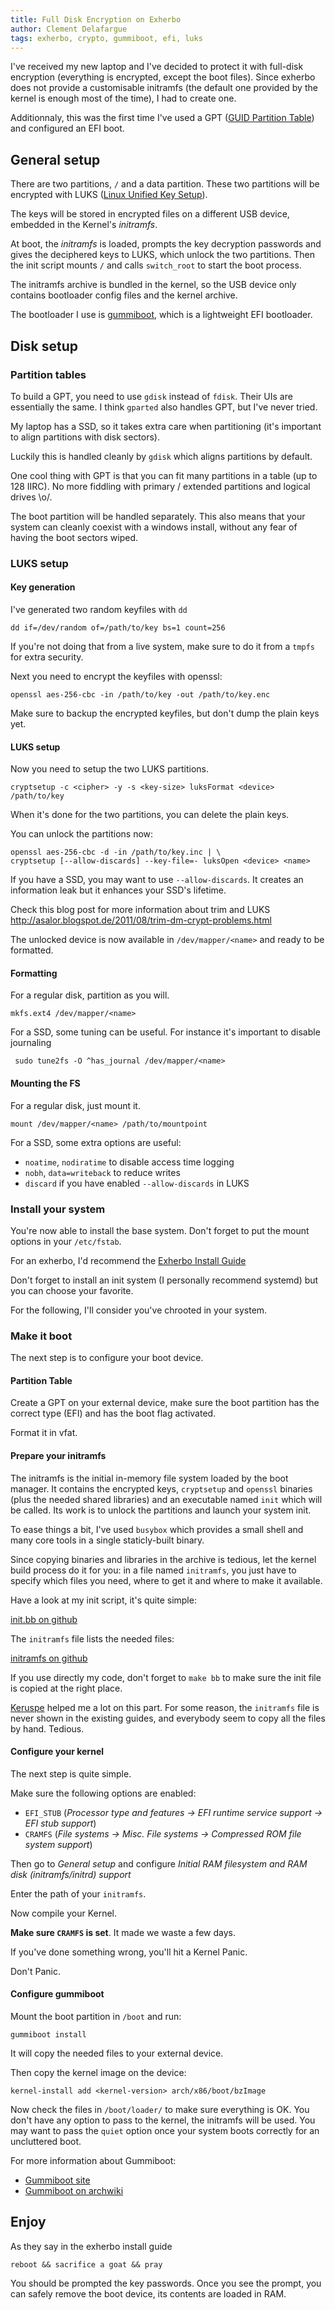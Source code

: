 ```yaml
---
title: Full Disk Encryption on Exherbo
author: Clement Delafargue
tags: exherbo, crypto, gummiboot, efi, luks
---
```


I've received my new laptop and I've decided to protect it with full-disk
encryption (everything is encrypted, except the boot files). Since exherbo
does not provide a customisable initramfs (the default one provided by the
kernel is enough most of the time), I had to create one.

Additionnaly, this was the first time I've used a GPT ([GUID Partition
Table](http://en.wikipedia.org/wiki/GUID_Partition_Table)) and configured an
EFI boot.

## General setup

There are two partitions, `/` and a data partition. These two partitions will
be encrypted with LUKS ([Linux Unified Key Setup](http://en.wikipedia.org/wiki/LUKS)).

The keys will be stored in encrypted files on a different USB device, embedded in the Kernel's *initramfs*.

At boot, the *initramfs* is loaded, prompts the key decryption passwords and
gives the deciphered keys to LUKS, which unlock the two partitions. Then the
init script mounts `/` and calls `switch_root` to start the boot process.

The initramfs archive is bundled in the kernel, so the USB device only
contains bootloader config files and the kernel archive.

The bootloader I use is
[gummiboot](http://freedesktop.org/wiki/Software/gummiboot/), which is a
lightweight EFI bootloader.

## Disk setup


### Partition tables

To build a GPT, you need to use `gdisk` instead of `fdisk`. Their UIs are
essentially the same. I think `gparted` also handles GPT, but I've never
tried.

My laptop has a SSD, so it takes extra care when partitioning (it's important
to align partitions with disk sectors). 

Luckily this is handled cleanly by `gdisk` which aligns partitions by default.

One cool thing with GPT is that you can fit many partitions in a table (up to
128 IIRC). No more fiddling with primary / extended partitions and logical
drives \o/.

The boot partition will be handled separately. This also means that your
system can cleanly coexist with a windows install, without any fear of having
the boot sectors wiped.

### LUKS setup

#### Key generation

I've generated two random keyfiles with `dd`

    dd if=/dev/random of=/path/to/key bs=1 count=256

If you're not doing that from a live system, make sure to do it from a `tmpfs`
for extra security.

Next you need to encrypt the keyfiles with openssl:

    openssl aes-256-cbc -in /path/to/key -out /path/to/key.enc

Make sure to backup the encrypted keyfiles, but don't dump the plain keys yet.

#### LUKS setup

Now you need to setup the two LUKS partitions.

    cryptsetup -c <cipher> -y -s <key-size> luksFormat <device> /path/to/key

When it's done for the two partitions, you can delete the plain keys.

You can unlock the partitions now:

    openssl aes-256-cbc -d -in /path/to/key.inc | \
    cryptsetup [--allow-discards] --key-file=- luksOpen <device> <name>

If you have a SSD, you may want to use `--allow-discards`. It creates an
information leak but it enhances your SSD's lifetime.

Check this blog post for more information about trim and LUKS
<http://asalor.blogspot.de/2011/08/trim-dm-crypt-problems.html>

The unlocked device is now available in `/dev/mapper/<name>` and ready to be
formatted.


#### Formatting

For a regular disk, partition as you will.

    mkfs.ext4 /dev/mapper/<name>

For a SSD, some tuning can be useful. For instance it's important to disable
journaling

     sudo tune2fs -O ^has_journal /dev/mapper/<name>

#### Mounting the FS

For a regular disk, just mount it.

    mount /dev/mapper/<name> /path/to/mountpoint

For a SSD, some extra options are useful:

 - `noatime`, `nodiratime` to disable access time logging
 - `nobh`, `data=writeback` to reduce writes
 - `discard` if you have enabled `--allow-discards` in LUKS

### Install your system

You're now able to install the base system. Don't forget to put the mount
options in your `/etc/fstab`.

For an exherbo, I'd recommend the [Exherbo Install Guide](http://www.exherbo.org/docs/install-guide.html)

Don't forget to install an init system (I personally recommend systemd) but
you can choose your favorite.

For the following, I'll consider you've chrooted in your system.

### Make it boot

The next step is to configure your boot device.

#### Partition Table

Create a GPT on your external device, make sure the boot partition has the
correct type (EFI) and has the boot flag activated.

Format it in vfat.

#### Prepare your initramfs

The initramfs is the initial in-memory file system loaded by the boot manager.
It contains the encrypted keys, `cryptsetup` and `openssl` binaries (plus the
needed shared libraries) and an executable named `init` which will be called.
Its work is to unlock the partitions and launch your system init.

To ease things a bit, I've used `busybox` which provides a small shell and
many core tools in a single staticly-built binary.

Since copying binaries and libraries in the archive is tedious, let the kernel
build process do it for you: in a file named `initramfs`, you just have to
specify which files you need, where to get it and where to make it available.

Have a look at my init script, it's quite simple:

[init.bb on github](https://github.com/divarvel/init/blob/master/init.bb)

The `initramfs` file lists the needed files:

[initramfs on github](https://github.com/divarvel/init/blob/master/initramfs)

If you use directly my code, don't forget to `make bb` to make sure the init
file is copied at the right place.

[Keruspe](http://github.com/Keruspe) helped me a lot on this part. For some
reason, the `initramfs` file is never shown in the existing guides, and
everybody seem to copy all the files by hand. Tedious.

#### Configure your kernel

The next step is quite simple.

Make sure the following options are enabled:

 - `EFI_STUB` (*Processor type and features -> EFI runtime service support -> EFI stub support*)
 - `CRAMFS` (*File systems -> Misc. File systems -> Compressed ROM file system support*)

Then go to *General setup* and configure *Initial RAM filesystem and RAM disk (initramfs/initrd) support*

Enter the path of your `initramfs`.

Now compile your Kernel.

**Make sure `CRAMFS` is set**. It made we waste a few days.

If you've done something wrong, you'll hit a Kernel Panic.

Don't Panic.

#### Configure gummiboot

Mount the boot partition in `/boot` and run:

    gummiboot install

It will copy the needed files to your external device.

Then copy the kernel image on the device:

    kernel-install add <kernel-version> arch/x86/boot/bzImage

Now check the files in `/boot/loader/` to make sure everything is OK. You
don't have any option to pass to the kernel, the initramfs will be used. You
may want to pass the `quiet` option once your system boots correctly for an
uncluttered boot.

For more information about Gummiboot:

 - [Gummiboot site](http://freedesktop.org/wiki/Software/gummiboot/)
 - [Gummiboot on archwiki](https://wiki.archlinux.org/index.php/Gummiboot)


## Enjoy

As they say in the exherbo install guide

    reboot && sacrifice a goat && pray

You should be prompted the key passwords. Once you see the prompt, you can
safely remove the boot device, its contents are loaded in RAM.
